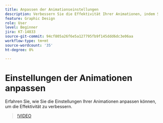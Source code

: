 ```yaml
---
title: Anpassen der Animationseinstellungen
description: Verbessern Sie die Effektivität Ihrer Animationen, indem Sie die Einstellungen anpassen
feature: Graphic Design
role: User
level: Beginner
jira: KT-14833
source-git-commit: 94cf805a26f6e5a127795fb9f145ddd6dc3e06aa
workflow-type: tm+mt
source-wordcount: '35'
ht-degree: 0%

---
```


# Einstellungen der Animationen anpassen

Erfahren Sie, wie Sie die Einstellungen Ihrer Animationen anpassen können, um die Effektivität zu verbessern.

>[!VIDEO](https://video.tv.adobe.com/v/3426977?quality=12&learn=on&hidetitle=true)
